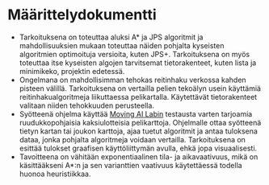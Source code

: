 # Määrittelydokumentti
- Tarkoituksena on toteuttaa aluksi A* ja JPS algoritmit ja mahdollisuuksien mukaan toteuttaa näiden pohjalta kyseisten algoritmien optimoituja versioita, kuten JPS+. Tarkoituksena on myös toteuttaa itse kyseisten algojen tarvitsemat tietorakenteet, kuten lista ja minimikeko, projektin edetessä.
- Ongelmana on mahdollisimman tehokas reitinhaku verkossa kahden pisteen välillä. Tarkoituksena on vertailla pelien tekoälyn usein käyttämiä reitinhakualgoritmeja liikuttaessa pelikartalla. Käytettävät tietorakenteet valitaan niiden tehokkuuden perusteella.
- Syötteenä ohjelma käyttää [Moving AI Labin](http://movingai.com/benchmarks/) testausta varten tarjoamia ruudukkopohjaisia kaksiulotteisia pelikarttoja. Ohjelmalle ottaa syötteenä tietyn kartan tai joukon karttoja, ajaa tuetut algoritmit ja antaa tuloksena dataa, jonka pohjalta algoritmeja voidaan vertailla. Tarkoituksena on esittää tulokset graafisen käyttöliittymän avulla, ehkä jopa visuaalisesti.
- Tavoitteena on vähitään exponentiaalinen tila- ja aikavaativuus, mikä on käsittääkseni A*:n ja sen varianttien vaativuus käytettäessä todella huonoa heuristiikkaa.
